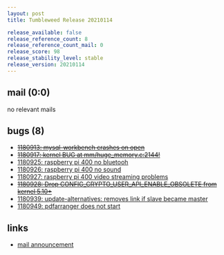 ```yaml
---
layout: post
title: Tumbleweed Release 20210114

release_available: false
release_reference_count: 8
release_reference_count_mail: 0
release_score: 98
release_stability_level: stable
release_version: 20210114
---
```


## mail (0:0)

no relevant mails

## bugs (8)

<!--more-->

- ~~[1180913: mysql-workbench crashes on open](https://bugzilla.opensuse.org/show_bug.cgi?id=1180913)~~
- ~~[1180917: kernel BUG at mm/huge_memory.c:2144!](https://bugzilla.opensuse.org/show_bug.cgi?id=1180917)~~
- [1180925: raspberry pi 400 no bluetooh](https://bugzilla.opensuse.org/show_bug.cgi?id=1180925)
- [1180926: raspberry pi 400 no sound](https://bugzilla.opensuse.org/show_bug.cgi?id=1180926)
- [1180927: raspberry pi 400 video streaming problems](https://bugzilla.opensuse.org/show_bug.cgi?id=1180927)
- ~~[1180928: Drop CONFIG_CRYPTO_USER_API_ENABLE_OBSOLETE from kernel 5.10+](https://bugzilla.opensuse.org/show_bug.cgi?id=1180928)~~
- [1180939: update-alternatives: removes link if slave became master](https://bugzilla.opensuse.org/show_bug.cgi?id=1180939)
- [1180949: pdfarranger does not start](https://bugzilla.opensuse.org/show_bug.cgi?id=1180949)



## links

- [mail announcement](https://lists.opensuse.org/archives/list/factory@lists.opensuse.org/thread/BGEVNJRJY2YWBQUCXETQYLB7WLCFFS5P)
